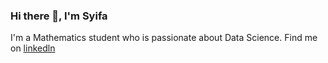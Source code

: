 ### Hi there 👋, I'm Syifa
I'm a Mathematics student who is passionate about Data Science. Find me on [linkedln](https://www.linkedin.com/in/syifa-naila-kamila-b86296199/)


